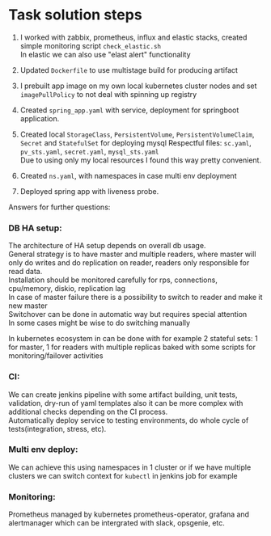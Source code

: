 # Task solution steps

1. I worked with zabbix, prometheus, influx and elastic stacks, created simple monitoring script `check_elastic.sh`  
In elastic we can also use "elast alert" functionality  

2. Updated `Dockerfile` to use multistage build for producing artifact  

3. I prebuilt app image on my own local kubernetes cluster nodes and set `imagePullPolicy` to not deal with spinning up registry  

4. Created `spring_app.yaml` with service, deployment for springboot application.  

5. Created local `StorageClass`, `PersistentVolume`, `PersistentVolumeClaim`, `Secret` and `StatefulSet` for deploying mysql
Respectful files: `sc.yaml`, `pv_sts.yaml`, `secret.yaml`, `mysql_sts.yaml`  
Due to using only my local resources I found this way pretty convenient.

6. Created `ns.yaml`, with namespaces in case multi env deployment  

7. Deployed spring app with liveness probe.

Answers for further questions:

### DB HA setup:

The architecture of HA setup depends on overall db usage.  
General strategy is to have master and multiple readers, where master will only do writes and do replication on reader,
readers only responsible for read data.  
Installation should be monitored carefully for rps, connections, cpu/memory, diskio, replication lag  
In case of master failure there is a possibility to switch to reader and make it new master  
Switchover can be done in automatic way but requires special attention  
In some cases might be wise to do switching manually  

In kubernetes ecosystem in can be done with for example 2 stateful sets: 1 for master, 1 for readers with multiple replicas baked with some scripts for monitoring/failover activities  

### CI:

We can create jenkins pipeline with some artifact building, unit tests, validation, dry-run of yaml templates also it can be more complex with additional checks depending on the CI process.    
Automatically deploy service to testing environments, do whole cycle of tests(integration, stress, etc).  

### Multi env deploy:

We can achieve this using namespaces in 1 cluster or if we have multiple clusters we can switch context for `kubectl` in jenkins job for example

### Monitoring:

Prometheus managed by kubernetes prometheus-operator, grafana and alertmanager which can be intergrated with slack, opsgenie, etc.
